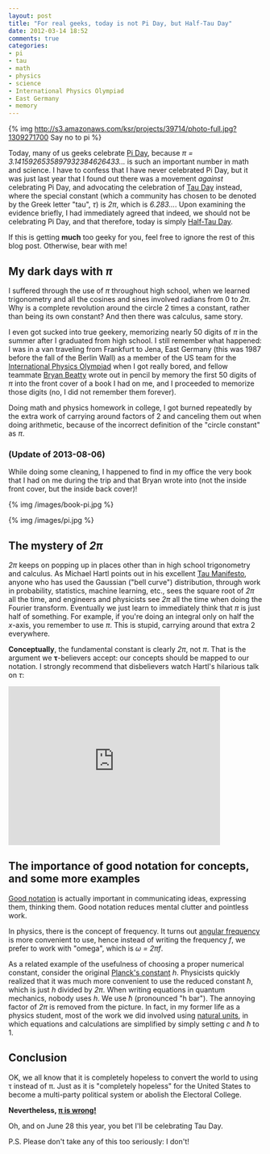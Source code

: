 ```yaml
---
layout: post
title: "For real geeks, today is not Pi Day, but Half-Tau Day"
date: 2012-03-14 18:52
comments: true
categories: 
- pi
- tau
- math
- physics
- science
- International Physics Olympiad
- East Germany
- memory
---
```

{% img http://s3.amazonaws.com/ksr/projects/39714/photo-full.jpg?1309271700 Say no to pi %}

Today, many of us geeks celebrate [Pi Day](http://piday.org/), because *π = 3.1415926535897932384626433...* is such an important number in math and science. I have to confess that I have never celebrated Pi Day, but it was just last year that I found out there was a movement *against* celebrating Pi Day, and advocating the celebration of [Tau Day](http://tauday.com/) instead, where the special constant (which a community has chosen to be denoted by the Greek letter "tau", *τ*) is *2π*, which is *6.283...*. Upon examining the evidence briefly, I had immediately agreed that indeed, we should not be celebrating Pi Day, and that therefore, today is simply [Half-Tau Day](http://halftauday.com/).

If this is getting **much** too geeky for you, feel free to ignore the rest of this blog post. Otherwise, bear with me!

<!--more-->

## My dark days with *π*

I suffered through the use of *π* throughout high school, when we learned trigonometry and all the cosines and sines involved radians from 0 to *2π*. Why is a complete revolution around the circle 2 times a constant, rather than being its own constant? And then there was calculus, same story.

I even got sucked into true geekery, memorizing nearly 50 digits of *π* in the summer after I graduated from high school. I still remember what happened: I was in a van traveling from Frankfurt to Jena, East Germany (this was 1987 before the fall of the Berlin Wall) as a member of the US team for the [International Physics Olympiad](http://en.wikipedia.org/wiki/International_Physics_Olympiad) when I got really bored, and fellow teammate [Bryan Beatty](http://www.linkedin.com/pub/bryan-beatty/13/497/581) wrote out in pencil by memory the first 50 digits of *π* into the front cover of a book I had on me, and I proceeded to memorize those digits (no, I did not remember them forever).

Doing math and physics homework in college, I got burned repeatedly by the extra work of carrying around factors of 2 and canceling them out when doing arithmetic, because of the incorrect definition of the "circle constant" as *π*.

### (Update of 2013-08-06)

While doing some cleaning, I happened to find in my office the very book that I had on me during the trip and that Bryan wrote into (not the inside front cover, but the inside back cover)!

{% img /images/book-pi.jpg %}

{% img /images/pi.jpg %}

## The mystery of *2π*

*2π* keeps on popping up in places other than in high school trigonometry and calculus. As Michael Hartl points out in his excellent [Tau Manifesto](http://tauday.com/tau-manifesto), anyone who has used the Gaussian ("bell curve") distribution, through work in probability, statistics, machine learning, etc., sees the square root of *2π* all the time, and engineers and physicists see *2π* all the time when doing the Fourier transform. Eventually we just learn to immediately think that *π* is just half of something. For example, if you're doing an integral only on half the *x*-axis, you remember to use *π*. This is stupid, carrying around that extra 2 everywhere.

**Conceptually**, the fundamental constant is clearly *2π*, not *π*. That is the argument we **τ**-believers accept: our concepts should be mapped to our notation. I strongly recommend that disbelievers watch Hartl's hilarious talk on *τ*:

<iframe width="420" height="315" src="http://www.youtube.com/embed/H69YH5TnNXI" frameborder="0" allowfullscreen></iframe>

## The importance of good notation for concepts, and some more examples

[Good notation](http://terrytao.wordpress.com/advice-on-writing-papers/use-good-notation/) is actually important in communicating ideas, expressing them, thinking them. Good notation reduces mental clutter and pointless work.

In physics, there is the concept of frequency. It turns out [angular frequency](http://en.wikipedia.org/wiki/Angular_frequency) is more convenient to use, hence instead of writing the frequency *f*, we prefer to work with "omega", which is *ω = 2πf*.

As a related example of the usefulness of choosing a proper numerical constant, consider the original [Planck's constant](http://en.wikipedia.org/wiki/Planck_constant) *h*. Physicists quickly realized that it was much more convenient to use the reduced constant *ħ*, which is just *h* divided by *2π*. When writing equations in quantum mechanics, nobody uses *h*. We use *ħ* (pronounced "h bar"). The annoying factor of *2π* is removed from the picture. In fact, in my former life as a physics student, most of the work we did involved using [natural units](http://en.wikipedia.org/wiki/Natural_units), in which equations and calculations are simplified by simply setting *c* and *ħ* to 1.

## Conclusion

OK, we all know that it is completely hopeless to convert the world to using τ instead of π. Just as it is "completely hopeless" for the United States to become a multi-party political system or abolish the Electoral College.

**Nevertheless, [π is wrong!](http://www.math.utah.edu/~palais/pi.html)**

Oh, and on June 28 this year, you bet I'll be celebrating Tau Day.

P.S. Please don't take any of this too seriously: I don't!
